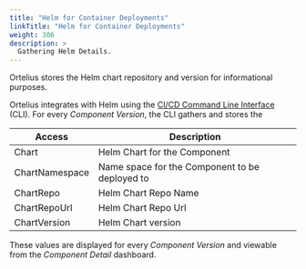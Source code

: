 ```yaml
---
title: "Helm for Container Deployments"
linkTitle: "Helm for Container Deployments"
weight: 306
description: >
  Gathering Helm Details.
---
```


Ortelius stores the Helm chart repository and version for informational purposes.

Ortelius integrates with Helm using the [CI/CD Command Line Interface](guides/userguide/integrations/ci-cd_integrations/) (CLI). For every _Component Version_, the CLI gathers and stores the

| Access         | Description                                    |
|----------------|------------------------------------------------|
| Chart          | Helm Chart for the Component                   |
| ChartNamespace | Name space for the Component to be deployed to |
| ChartRepo      | Helm Chart Repo Name                           |
| ChartRepoUrl   | Helm Chart Repo Url                            |
| ChartVersion   | Helm Chart version                             |

These values are displayed for every _Component Version_ and viewable from the _Component Detail_ dashboard.